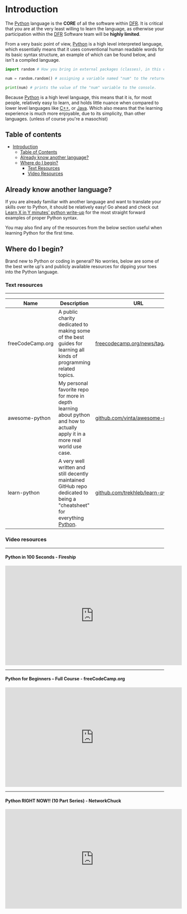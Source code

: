 # Introduction

The [Python](https://www.python.org/) language is the **CORE** of all the software within [DFR](https://dallasformularacing.com/). It is critical that you are at the very least willing to learn the language, as otherwise your participation within the [DFR](https://dallasformularacing.com/) Software team will be **highly limited**.

From a very basic point of view, [Python](https://www.python.org/) is a high level interpreted language, which essentially means that it uses conventional human readable words for its basic syntax structure, an example of which can be found below, and isn't a compiled language.

``` Python
import random # How you bring in external packages (classes), in this case the "random" package.

num = random.random() # assigning a variable named "num" to the returned value of the "random" function from within the "random" package.

print(num) # prints the value of the "num" variable to the console.
```

Because [Python](https://www.python.org/) is a high level language, this means that it is, for most people, relatively easy to learn, and holds little nuance when compared to lower level languages like [C++](https://learn.microsoft.com/en-us/cpp/?view=msvc-170), or [Java](https://www.java.com/en/). Which also means that the learning experience is much more enjoyable, due to its simplicity, than other languages. (unless of course you're a masochist)

## Table of contents

- [Introduction](#introduction)
    - [Table of Contents](#table-of-contents)
    - [Already know another language?](#already-know-another-language)
    - [Where do I begin?](#where-do-i-begin)
        - [Text Resources](#text-resources)
        - [Video Resources](#video-resources)


## Already know another language?

If you are already familiar with another language and want to translate your skills over to Python, it should be relatively easy! Go ahead and check out [Learn X in Y minutes' python write-up](https://learnxinyminutes.com/docs/python/) for the most straight forward examples of proper Python syntax.

You may also find any of the resources from the below section useful when learning Python for the first time.

## Where do I begin?

Brand new to Python or coding in general? No worries, below are some of the best write up's and publicly available resources for dipping your toes into the Python language.

### Text resources

---

|Name|Description|URL|
|---|---|---|
|freeCodeCamp.org|A public charity dedicated to making some of the best guides for learning all kinds of programming related topics.|[freecodecamp.org/news/tag/python](https://www.freecodecamp.org/news/tag/python/)|
|awesome-python|My personal favorite repo for more in depth learning about python and how to actually apply it in a more real world use case.|[github.com/vinta/awesome-python](https://github.com/vinta/awesome-python)|
|learn-python|A very well written and still decently maintained GitHub repo dedicated to being a "cheatsheet" for everything [Python](https://www.python.org/).|[github.com/trekhleb/learn-python](https://github.com/trekhleb/learn-python)|

### Video resources

---

#### Python in 100 Seconds - Fireship
<iframe width="560" height="315" src="https://www.youtube.com/embed/x7X9w_GIm1s" title="YouTube video player" frameborder="0" allow="accelerometer; autoplay; clipboard-write; encrypted-media; gyroscope; picture-in-picture; web-share" referrerpolicy="strict-origin-when-cross-origin" allowfullscreen></iframe>

---

#### Python for Beginners – Full Course - freeCodeCamp.org
<iframe width="560" height="315" src="https://www.youtube.com/embed/eWRfhZUzrAc" title="YouTube video player" frameborder="0" allow="accelerometer; autoplay; clipboard-write; encrypted-media; gyroscope; picture-in-picture; web-share" referrerpolicy="strict-origin-when-cross-origin" allowfullscreen></iframe>

---

#### Python RIGHT NOW!! (10 Part Series) - NetworkChuck 
<iframe width="560" height="315" src="https://www.youtube.com/embed/videoseries?list=PLIhvC56v63ILPDA2DQBv0IKzqsWTZxCkp" title="YouTube video player" frameborder="0" allow="accelerometer; autoplay; clipboard-write; encrypted-media; gyroscope; picture-in-picture; web-share" referrerpolicy="strict-origin-when-cross-origin" allowfullscreen></iframe>